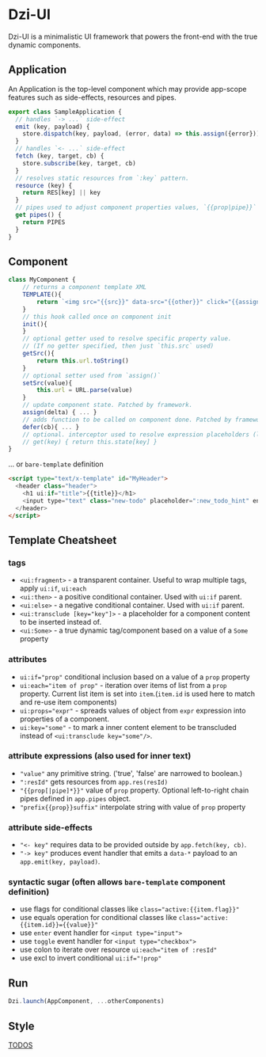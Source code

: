 # Dzi-UI

Dzi-UI is a minimalistic UI framework
that powers the front-end with the true dynamic components.

## Application

An Application is the top-level component which may provide app-scope features such as side-effects, resources and pipes.

```js
export class SampleApplication {
  // handles `-> ...` side-effect
  emit (key, payload) {
    store.dispatch(key, payload, (error, data) => this.assign({error}))
  }
  // handles `<- ...` side-effect
  fetch (key, target, cb) {
    store.subscribe(key, target, cb)
  }
  // resolves static resources from `:key` pattern.
  resource (key) {
    return RES[key] || key
  }
  // pipes used to adjust component properties values, `{{prop|pipe}}`
  get pipes() {
    return PIPES
  }
}
```

## Component

```js
class MyComponent {
    // returns a component template XML
    TEMPLATE(){
        return `<img src="{{src}}" data-src="{{other}}" click="{{assign}}"/>`
    }
    // this hook called once on component init
    init(){
    }
    // optional getter used to resolve specific property value.
    // (If no getter specified, then just `this.src` used)
    getSrc(){
        return this.url.toString()
    }
    // optional setter used from `assign()`
    setSrc(value){
        this.url = URL.parse(value)
    }
    // update component state. Patched by framework.
    assign(delta) { ... }
    // adds function to be called on component done. Patched by framework.
    defer(cb){ ... }
    // optional. interceptor used to resolve expression placeholders (like `Proxy`).
    // get(key) { return this.state[key] }
}
```

... or `bare-template` definition

```html
<script type="text/x-template" id="MyHeader">
  <header class="header">
    <h1 ui:if="title">{{title}}</h1>
    <input type="text" class="new-todo" placeholder=":new_todo_hint" enter="-> add"/>
  </header>
</script>
```

## Template Cheatsheet

### tags

- `<ui:fragment>` - a transparent container. Useful to wrap multiple tags, apply `ui:if`, `ui:each`
- `<ui:then>` - a positive conditional container. Used with `ui:if` parent.
- `<ui:else>` - a negative conditional container. Used with `ui:if` parent.
- `<ui:transclude [key="key"]>` - a placeholder for a component content to be inserted instead of.
- `<ui:Some>` - a true dynamic tag/component based on a value of a `Some` property

### attributes

- `ui:if="prop"` conditional inclusion based on a value of a `prop` property
- `ui:each="item of prop"` - iteration over items of list from a `prop` property. Current list item is set into `item`.(`item.id` is used here to match and re-use item components)
- `ui:props="expr"` - spreads values of object from `expr` expression into properties of a component.
- `ui:key="some"` - to mark a inner content element to be transcluded instead of `<ui:transclude key="some"/>`.

### attribute expressions (also used for inner text)

- `"value"` any primitive string. ('true', 'false' are narrowed to boolean.)
- `":resId"` gets resources from `app.res(resId)`
- `"{{prop[|pipe]*}}"` value of `prop` property. Optional left-to-right chain pipes defined in `app.pipes` object.
- `"prefix{{prop}}suffix"` interpolate string with value of `prop` property

### attribute side-effects

- `"<- key"` requires data to be provided outside by `app.fetch(key, cb)`.
- `"-> key"` produces event handler that emits a `data-*` payload to an `app.emit(key, payload)`.

### syntactic sugar (often allows `bare-template` component definition)

- use flags for conditional classes like `class="active:{{item.flag}}"`
- use equals operation for conditional classes like `class="active:{{item.id}}={{value}}"`
- use `enter` event handler for `<input type="input">`
- use `toggle` event handler for `<input type="checkbox">`
- use colon to iterate over resource `ui:each="item of :resId"`
- use excl to invert conditional `ui:if="!prop"`

## Run

```js
Dzi.launch(AppComponent, ...otherComponents)
```

## Style

[TODOS](https://alitskevich.github.io/dzi-todomvc/)
